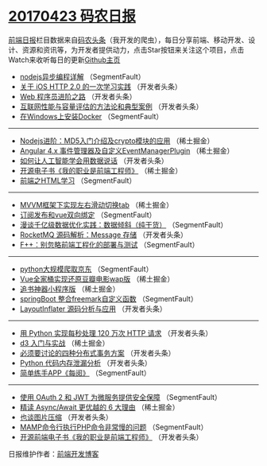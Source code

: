 # [20170423 码农日报](https://toutiao.qdkfweb.cn/date/2017/04/23)

[前端日报](https://qdkfweb.cn/c/news)栏目数据来自[码农头条](https://toutiao.qdkfweb.cn/)（我开发的爬虫），每日分享前端、移动开发、设计、资源和资讯等，为开发者提供动力，点击Star按钮来关注这个项目，点击Watch来收听每日的更新[Github主页](https://github.com/kujian/frontendDaily)
* [nodejs异步编程详解](https://toutiao.qdkfweb.cn/35696.html) （SegmentFault）
* [关于 iOS HTTP 2.0 的一次学习实践](https://toutiao.qdkfweb.cn/35711.html) （开发者头条）
* [Web 程序员进阶之路](https://toutiao.qdkfweb.cn/35706.html) （开发者头条）
* [互联网性能与容量评估的方法论和典型案例](https://toutiao.qdkfweb.cn/35707.html) （开发者头条）
* [在Windows上安装Docker](https://toutiao.qdkfweb.cn/35698.html) （SegmentFault）

***
* [Nodejs进阶：MD5入门介绍及crypto模块的应用](https://toutiao.qdkfweb.cn/35668.html) （稀土掘金）
* [Angular 4.x 事件管理器及自定义EventManagerPlugin](https://toutiao.qdkfweb.cn/35669.html) （稀土掘金）
* [如何让人工智能学会用数据说话](https://toutiao.qdkfweb.cn/35710.html) （开发者头条）
* [开源电子书《我的职业是前端工程师》](https://toutiao.qdkfweb.cn/35671.html) （稀土掘金）
* [前端之HTML学习](https://toutiao.qdkfweb.cn/35691.html) （SegmentFault）

***
* [MVVM框架下实现左右滑动切换tab](https://toutiao.qdkfweb.cn/35672.html) （稀土掘金）
* [订阅发布和vue双向绑定](https://toutiao.qdkfweb.cn/35692.html) （SegmentFault）
* [漫谈千亿级数据优化实践：数据倾斜（纯干货）](https://toutiao.qdkfweb.cn/35694.html) （SegmentFault）
* [RocketMQ 源码解析：Message 存储](https://toutiao.qdkfweb.cn/35705.html) （开发者头条）
* [F++：别忽略前端工程化的部署与测试](https://toutiao.qdkfweb.cn/35684.html) （SegmentFault）

***
* [python大规模爬取京东](https://toutiao.qdkfweb.cn/35695.html) （SegmentFault）
* [Vue全家桶实现还原豆瓣电影wap版](https://toutiao.qdkfweb.cn/35665.html) （稀土掘金）
* [追书神器小程序版](https://toutiao.qdkfweb.cn/35666.html) （稀土掘金）
* [springBoot 整合freemark自定义函数](https://toutiao.qdkfweb.cn/35697.html) （SegmentFault）
* [LayoutInflater 源码分析与应用](https://toutiao.qdkfweb.cn/35709.html) （开发者头条）

***
* [用 Python 实现每秒处理 120 万次 HTTP 请求](https://toutiao.qdkfweb.cn/35699.html) （开发者头条）
* [d3 入门与实战](https://toutiao.qdkfweb.cn/35670.html) （稀土掘金）
* [必须要讨论的四种分布式事务方案](https://toutiao.qdkfweb.cn/35701.html) （开发者头条）
* [Python 代码内存泄漏分析](https://toutiao.qdkfweb.cn/35702.html) （开发者头条）
* [简单练手APP《每阅》](https://toutiao.qdkfweb.cn/35693.html) （SegmentFault）

***
* [使用 OAuth 2 和 JWT 为微服务提供安全保障](https://toutiao.qdkfweb.cn/35683.html) （SegmentFault）
* [精读 Async/Await 更优越的 6 大理由](https://toutiao.qdkfweb.cn/35667.html) （稀土掘金）
* [也谈图片压缩](https://toutiao.qdkfweb.cn/35708.html) （开发者头条）
* [MAMP命令行执行PHP命令非常慢的问题](https://toutiao.qdkfweb.cn/35687.html) （SegmentFault）
* [开源前端电子书《我的职业是前端工程师》](https://toutiao.qdkfweb.cn/35700.html) （开发者头条）

日报维护作者：[前端开发博客](https://qdkfweb.cn/) 